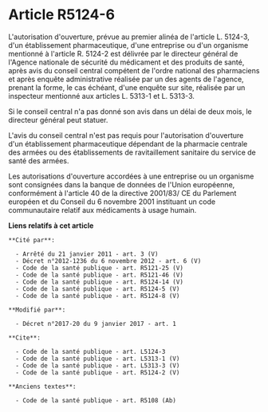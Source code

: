 # Article R5124-6

L'autorisation d'ouverture, prévue au premier alinéa de l'article L. 5124-3, d'un établissement pharmaceutique, d'une
entreprise ou d'un organisme mentionné à l'article R. 5124-2 est délivrée par le directeur général de l'Agence nationale de
sécurité du médicament et des produits de santé, après avis du conseil central compétent de l'ordre national des pharmaciens
et après enquête administrative réalisée par un des agents de l'agence, prenant la forme, le cas échéant, d'une enquête sur
site, réalisée par un inspecteur mentionné aux articles L. 5313-1 et L. 5313-3. 

Si le conseil central n'a pas donné son avis dans un délai de deux mois, le directeur général peut statuer. 

L'avis du conseil central n'est pas requis pour l'autorisation d'ouverture d'un établissement pharmaceutique dépendant de la
pharmacie centrale des armées ou des établissements de ravitaillement sanitaire du service de santé des armées. 

Les autorisations d'ouverture accordées à une entreprise ou un organisme sont consignées dans la banque de données de l'Union
européenne, conformément à l'article 40 de la directive 2001/83/ CE du Parlement européen et du Conseil du 6 novembre 2001
instituant un code communautaire relatif aux médicaments à usage humain.

**Liens relatifs à cet article**

	**Cité par**:

	  - Arrêté du 21 janvier 2011 - art. 3 (V)
	  - Décret n°2012-1236 du 6 novembre 2012 - art. 6 (V)
	  - Code de la santé publique - art. R5121-25 (V)
	  - Code de la santé publique - art. R5121-46 (V)
	  - Code de la santé publique - art. R5124-14 (V)
	  - Code de la santé publique - art. R5124-5 (V)
	  - Code de la santé publique - art. R5124-8 (V)

	**Modifié par**:

	  - Décret n°2017-20 du 9 janvier 2017 - art. 1

	**Cite**:

	  - Code de la santé publique - art. L5124-3
	  - Code de la santé publique - art. L5313-1 (V)
	  - Code de la santé publique - art. L5313-3 (V)
	  - Code de la santé publique - art. R5124-2 (V)

	**Anciens textes**:

	  - Code de la santé publique - art. R5108 (Ab)
